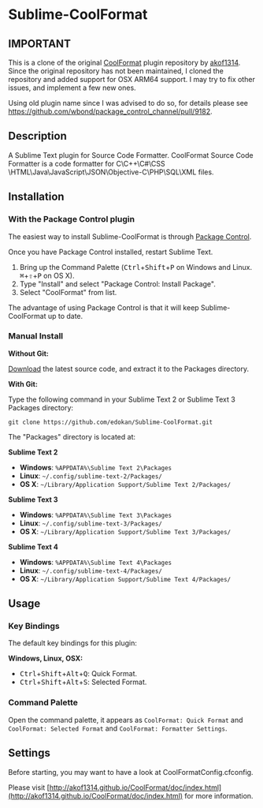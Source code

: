 Sublime-CoolFormat
==========================================

IMPORTANT
-----------
This is a clone of the original [CoolFormat](https://github.com/akof1314/Sublime-CoolFormat) plugin repository by [akof1314](https://github.com/akof1314).
Since the original repository has not been maintained, I cloned the repository and added support for OSX ARM64 support. I may try to fix other issues, and implement a few new ones.

Using old plugin name since I was advised to do so, for details please see https://github.com/wbond/package_control_channel/pull/9182.


Description
-----------

A Sublime Text plugin for Source Code Formatter. CoolFormat Source Code Formatter is a code formatter for C\C++\C#\CSS \HTML\Java\JavaScript\JSON\Objective-C\PHP\SQL\XML files.

Installation
------------

### With the Package Control plugin

The easiest way to install Sublime-CoolFormat is through [Package Control].

[Package Control]: http://wbond.net/sublime_packages/package_control

Once you have Package Control installed, restart Sublime Text.

1. Bring up the Command Palette (<kbd>Ctrl</kbd>+<kbd>Shift</kbd>+<kbd>P</kbd>
on Windows and Linux. <kbd>⌘</kbd>+<kbd>⇧</kbd>+<kbd>P</kbd> on OS X).
2. Type "Install" and select "Package Control: Install Package".
3. Select "CoolFormat" from list.

The advantage of using Package Control is that it will keep Sublime-CoolFormat up to date.

### Manual Install

**Without Git:**

[Download](https://github.com/edokan/Sublime-CoolFormat) the latest source code,
and extract it to the Packages directory.

**With Git:**

Type the following command in your Sublime Text 2 or Sublime Text 3 Packages directory:

`git clone https://github.com/edokan/Sublime-CoolFormat.git`

The "Packages" directory is located at:

**Sublime Text 2**

* **Windows**: `%APPDATA%\Sublime Text 2\Packages`
* **Linux**: `~/.config/sublime-text-2/Packages/`
* **OS X**: `~/Library/Application Support/Sublime Text 2/Packages/`

**Sublime Text 3**

* **Windows**: `%APPDATA%\Sublime Text 3\Packages`
* **Linux**: `~/.config/sublime-text-3/Packages/`
* **OS X**: `~/Library/Application Support/Sublime Text 3/Packages/`


**Sublime Text 4**

* **Windows**: `%APPDATA%\Sublime Text 4\Packages`
* **Linux**: `~/.config/sublime-text-4/Packages/`
* **OS X**: `~/Library/Application Support/Sublime Text 4/Packages/`

Usage
-----

### Key Bindings

The default key bindings for this plugin:

**Windows, Linux, OSX:**

* <kbd>Ctrl</kbd>+<kbd>Shift</kbd>+<kbd>Alt</kbd>+<kbd>Q</kbd>: Quick Format.
* <kbd>Ctrl</kbd>+<kbd>Shift</kbd>+<kbd>Alt</kbd>+<kbd>S</kbd>: Selected Format.

### Command Palette

Open the command palette, it appears as `CoolFormat: Quick Format` and `CoolFormat: Selected Format` and `CoolFormat: Formatter Settings`.

Settings
--------

Before starting, you may want to have a look at CoolFormatConfig.cfconfig.

Please visit [http://akof1314.github.io/CoolFormat/doc/index.html](http://akof1314.github.io/CoolFormat/doc/index.html) for more information.
